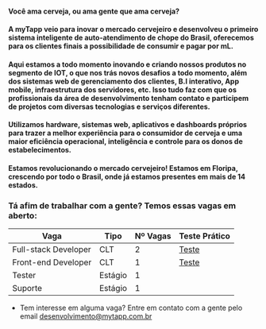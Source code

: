 #### Você ama cerveja, ou ama gente que ama cerveja?

#### A myTapp veio para inovar o mercado cervejeiro e desenvolveu o primeiro sistema inteligente de auto-atendimento de chope do Brasil, oferecemos para os clientes finais a possibilidade de consumir e pagar por mL.

#### Aqui estamos a todo momento inovando e criando nossos produtos no segmento de IOT, o que nos trás novos desafios a todo momento, além dos sistemas web de gerenciamento dos clientes, B.I interativo, App mobile, infraestrutura dos servidores, etc. Isso tudo faz com que os profissionais da área de desenvolvimento tenham contato e participem de projetos com diversas tecnologias e serviços diferentes. 
#### Utilizamos hardware, sistemas web, aplicativos e dashboards próprios para trazer a melhor experiência para o consumidor de cerveja e uma maior eficiência operacional, inteligência e controle para os donos de estabelecimentos. 

#### Estamos revolucionando o mercado cervejeiro! Estamos em Floripa, crescendo por todo o Brasil, onde já estamos presentes em mais de 14 estados.
  
### Tá afim de trabalhar com a gente? Temos essas vagas em aberto:

Vaga | Tipo | Nº Vagas | Teste Prático      
---- | ----------- | ----------- | -----------
Full-stack Developer | CLT | 2 | [Teste](https://github.com/myTapp/full-stack-test)
Front-end Developer | CLT | 1 | [Teste](https://github.com/myTapp/front-end-test)
Tester | Estágio | 1 |
Suporte | Estágio | 1 | 



- Tem interesse em alguma vaga? Entre em contato com a gente pelo email desenvolvimento@mytapp.com.br
